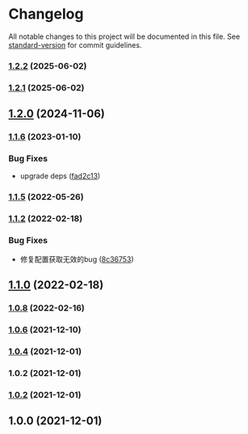 # Changelog

All notable changes to this project will be documented in this file. See [standard-version](https://github.com/conventional-changelog/standard-version) for commit guidelines.

### [1.2.2](https://github.com/Koatty/koatty_config/compare/v1.2.0...v1.2.2) (2025-06-02)

### [1.2.1](https://github.com/Koatty/koatty_config/compare/v1.2.0...v1.2.1) (2025-06-02)

## [1.2.0](https://github.com/Koatty/koatty_config/compare/v1.1.6...v1.2.0) (2024-11-06)

### [1.1.6](https://github.com/Koatty/koatty_config/compare/v1.1.5...v1.1.6) (2023-01-10)


### Bug Fixes

* upgrade deps ([fad2c13](https://github.com/Koatty/koatty_config/commit/fad2c1327ae5ebbc7a9c0fc424d1fa8c2f9528ad))

### [1.1.5](https://github.com/Koatty/koatty_config/compare/v1.1.2...v1.1.5) (2022-05-26)

### [1.1.2](https://github.com/Koatty/koatty_config/compare/v1.1.0...v1.1.2) (2022-02-18)


### Bug Fixes

* 修复配置获取无效的bug ([8c36753](https://github.com/Koatty/koatty_config/commit/8c36753ef22c308d7be19d717e3f3001cc2fce93))

## [1.1.0](https://github.com/Koatty/koatty_config/compare/v1.0.8...v1.1.0) (2022-02-18)

### [1.0.8](https://github.com/Koatty/koatty_config/compare/v1.0.6...v1.0.8) (2022-02-16)

### [1.0.6](https://github.com/Koatty/koatty_config/compare/v1.0.4...v1.0.6) (2021-12-10)

### [1.0.4](https://github.com/Koatty/koatty_config/compare/v1.0.2...v1.0.4) (2021-12-01)

### 1.0.2 (2021-12-01)

### [1.0.2](https://github.com/Koatty/koatty_loader/compare/v1.0.0...v1.0.2) (2021-12-01)

## 1.0.0 (2021-12-01)
